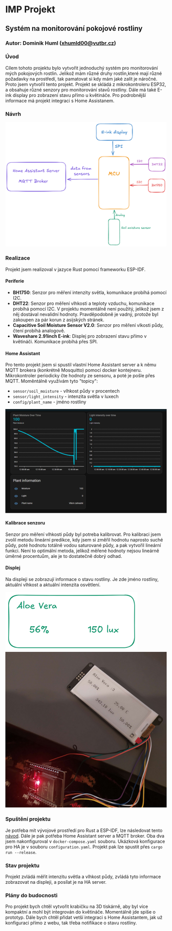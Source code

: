 # IMP Projekt

## Systém na monitorování pokojové rostliny

### Autor: Dominik Huml (xhumld00@vutbr.cz)

### Úvod

Cílem tohoto projektu bylo vytvořit jednoduchý systém pro monitorování mých pokojových rostlin. Jelikož mám různé druhy rostlin,které mají různé požadavky na prostředí, tak pamatovat si kdy mám jaké zalít je náročné. Proto jsem vytvořil tento projekt. Projekt se skládá z mikrokontroleru ESP32, a obsahuje různé senzory pro monitorování stavů rostliny. Dále má také E-ink display pro zobrazení stavu přímo u květináče. Pro podrobnější informace má projekt integraci s Home Assistanem.

### Návrh

![Návrh systému](navrh.png "Návrh systému")

### Realizace

Projekt jsem realizoval v jazyce Rust pomocí frameworku ESP-IDF.

#### Periferie

-   **BH1750**: Senzor pro měření intenzity světla, komunikace probíhá pomocí I2C.
-   **DHT22**: Senzor pro měření vlhkosti a teploty vzduchu, komunikace probíhá pomocí I2C. V projektu momentálně není použitý, jelikož jsem z něj dostával nevalidní hodnoty. Pravděpodobně je vadný, protože byl zakoupen za pár korun z asijských stránek.
-   **Capacitive Soil Moisture Sensor V2.0**: Senzor pro měření vlkosti půdy, čtení probíhá analogově.
-   **Waveshare 2.91inch E-ink**: Displej pro zobrazení stavu přímo v květináči. Komunikace probíhá přes SPI.

#### Home Assistant

Pro tento projekt jsem si spustil vlastní Home Assistant server a k němu MQTT brokera (konkrétně Mosquitto) pomocí docker kontejneru. Mikrokontroler periodicky čte hodnoty ze sensoru, a poté je pošle přes MQTT. Moměntálně využívám tyto "topicy":

-   `sensor/soil_moisture` - vlhkost půdy v procentech
-   `sensor/light_intensity` - intenzita světla v luxech
-   `config/plant_name` - jméno rostliny

![HA](ha.png "Home Assistant")

#### Kalibrace senzoru

Senzor pro měření vlhkosti půdy byl potreba kalibrovat. Pro kalibraci jsem zvolil metodu lineární predikce, kdy jsem si změřil hodnotu naprosto suché půdy, poté hodnotu totálně vodou saturované půdy, a pak vytvořil lineární funkci. Není to optimální metoda, jelikož měřené hodnoty nejsou lineárně úměrné procentuům, ale je to dostatečně dobrý odhad.

#### Displej

Na displeji se zobrazují informace o stavu rostliny. Je zde jméno rostliny, aktuální vlhkost a aktuální intenzita osvětlení.

![Návrh displeje](display.png "Návrh displeje")
![Ukázka displeje](test.png "Ukázka displeje")

### Spuštění projektu

Je potřeba mít vývojové prostředí pro Rust a ESP-IDF, lze následovat tento [návod](https://docs.esp-rs.org/book/installation/index.html). Dále je pak potřeba Home Assistant server a MQTT broker. Oba dva jsem nakonfiguroval v `docker-compose.yaml` souboru. Ukázková konfigurace pro HA je v souboru `configuration.yaml`. Projekt pak lze spustit přes `cargo run --release`.

### Stav projektu

Projekt zvládá měřit intenzitu světla a vlhkost půdy, zvládá tyto informace zobrazovat na displeji, a posílat je na HA server.

### Plány do budocnosti

Pro projekt bych chtěl vytvořit krabičku na 3D tiskárně, aby byl více kompaktní a mohl být integrován do květináče. Momentálně jde spíše o prototyp. Dále bych chtěl přidat vetší integraci s Home Assistantem, jak už konfiguraci přímo z webu, tak třeba notifikace o stavu rostliny.
